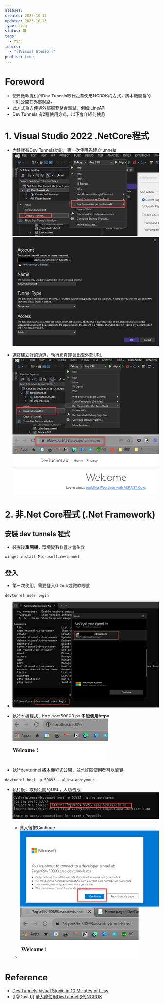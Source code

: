 ```yaml
---
aliases: 
created: 2023-10-13
updated: 2023-10-13
type: blog
status: 🟩
tags:
  - 🗂️/🌱️
topics:
  - "[[Visual Studio]]"
publish: true
---
```

# Foreword
- 使用微軟提供的Dev Tunnels取代之前使用NGROK的方式，將本機開發的URL公開在外部網路。
- 此方式為方便與外部服務整合測試，例如:LineAPI
- Dev Tunnels 有2種使用方式，以下會介紹何使用

# 1. Visual Studio 2022 .NetCore程式
- 內建就有Dev Tunnels功能，第一次使用先建立tunnels![upgit_20231013_1697163135.png](https://raw.githubusercontent.com/kimx/ObsidianAssets/master/2023/10/upgit_20231013_1697163135.png)
![upgit_20231013_1697163277.png](https://raw.githubusercontent.com/kimx/ObsidianAssets/master/2023/10/upgit_20231013_1697163277.png)

- 選擇建立好的通道，執行網頁即會出現外部URL![upgit_20231013_1697163356.png](https://raw.githubusercontent.com/kimx/ObsidianAssets/master/2023/10/upgit_20231013_1697163356.png) ![upgit_20231013_1697163381.png](https://raw.githubusercontent.com/kimx/ObsidianAssets/master/2023/10/upgit_20231013_1697163381.png)

# 2. 非.Net Core程式 (.Net Framework)

## 安裝 dev tunnels 程式
- 裝完後**重開機**，環境變數位罝才會生效
```
winget install Microsoft.devtunnel
```

## 登入
- 第一次使用，需要登入Github或微軟帳號
```
devtunnel user login
```
- ![upgit_20231013_1697160121.png](https://raw.githubusercontent.com/kimx/ObsidianAssets/master/2023/10/upgit_20231013_1697160121.png)
- 執行本機程式，http port 50893 ps:**不能使用https** 
   ![upgit_20231013_1697162566.png](https://raw.githubusercontent.com/kimx/ObsidianAssets/master/2023/10/upgit_20231013_1697162566.png)

- 執行devtunnel 將本機程式公開，並允許匿使用者可以瀏覽
```
devtunnel host -p 50893 --allow-anonymous
```
- 執行後，取得公開的URL，大功告成
  ![upgit_20231013_1697162746.png](https://raw.githubusercontent.com/kimx/ObsidianAssets/master/2023/10/upgit_20231013_1697162746.png)

	- 進入後按Continue 
	  ![upgit_20231013_1697162714.png](https://raw.githubusercontent.com/kimx/ObsidianAssets/master/2023/10/upgit_20231013_1697162714.png)
	- ![upgit_20231013_1697165346.png](https://raw.githubusercontent.com/kimx/ObsidianAssets/master/2023/10/upgit_20231013_1697165346.png)


# Reference
- [Dev Tunnels Visual Studio in 10 Minutes or Less](https://www.youtube.com/watch?v=kdaHwOkQf7c)
- [[@David]] [董大偉使用DevTunnel取代NGROK](https://www.youtube.com/watch?v=vrHz75qNQik)
